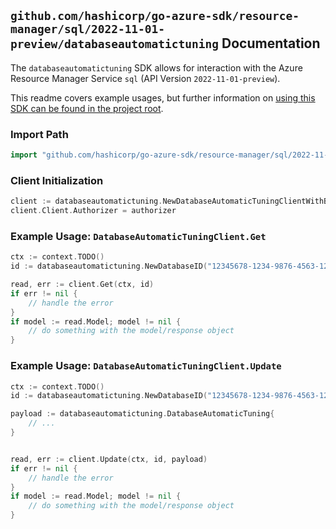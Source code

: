
## `github.com/hashicorp/go-azure-sdk/resource-manager/sql/2022-11-01-preview/databaseautomatictuning` Documentation

The `databaseautomatictuning` SDK allows for interaction with the Azure Resource Manager Service `sql` (API Version `2022-11-01-preview`).

This readme covers example usages, but further information on [using this SDK can be found in the project root](https://github.com/hashicorp/go-azure-sdk/tree/main/docs).

### Import Path

```go
import "github.com/hashicorp/go-azure-sdk/resource-manager/sql/2022-11-01-preview/databaseautomatictuning"
```


### Client Initialization

```go
client := databaseautomatictuning.NewDatabaseAutomaticTuningClientWithBaseURI("https://management.azure.com")
client.Client.Authorizer = authorizer
```


### Example Usage: `DatabaseAutomaticTuningClient.Get`

```go
ctx := context.TODO()
id := databaseautomatictuning.NewDatabaseID("12345678-1234-9876-4563-123456789012", "example-resource-group", "serverValue", "databaseValue")

read, err := client.Get(ctx, id)
if err != nil {
	// handle the error
}
if model := read.Model; model != nil {
	// do something with the model/response object
}
```


### Example Usage: `DatabaseAutomaticTuningClient.Update`

```go
ctx := context.TODO()
id := databaseautomatictuning.NewDatabaseID("12345678-1234-9876-4563-123456789012", "example-resource-group", "serverValue", "databaseValue")

payload := databaseautomatictuning.DatabaseAutomaticTuning{
	// ...
}


read, err := client.Update(ctx, id, payload)
if err != nil {
	// handle the error
}
if model := read.Model; model != nil {
	// do something with the model/response object
}
```
